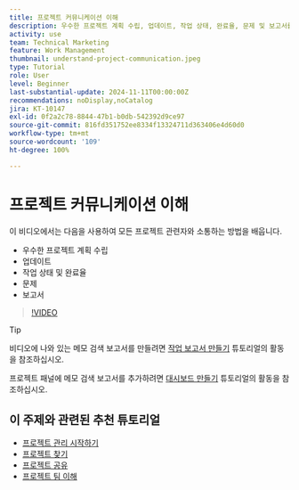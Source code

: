 ```yaml
---
title: 프로젝트 커뮤니케이션 이해
description: 우수한 프로젝트 계획 수립, 업데이트, 작업 상태, 완료율, 문제 및 보고서를 사용하여 프로젝트 작업에 대해 소통하는 방법을 알아봅니다.
activity: use
team: Technical Marketing
feature: Work Management
thumbnail: understand-project-communication.jpeg
type: Tutorial
role: User
level: Beginner
last-substantial-update: 2024-11-11T00:00:00Z
recommendations: noDisplay,noCatalog
jira: KT-10147
exl-id: 0f2a2c78-8844-47b1-b0db-542392d9ce97
source-git-commit: 816fd351752ee8334f13324711d363406e4d60d0
workflow-type: tm+mt
source-wordcount: '109'
ht-degree: 100%

---
```


# 프로젝트 커뮤니케이션 이해

이 비디오에서는 다음을 사용하여 모든 프로젝트 관련자와 소통하는 방법을 배웁니다.

* 우수한 프로젝트 계획 수립
* 업데이트
* 작업 상태 및 완료율
* 문제
* 보고서

>[!VIDEO](https://video.tv.adobe.com/v/3419150/?quality=12&learn=on&enablevpops)

>[!TIP]
>
>비디오에 나와 있는 메모 검색 보고서를 만들려면 [작업 보고서 만들기](https://experienceleague.adobe.com/docs/workfront-learn/tutorials-workfront/reporting/basic-reporting/create-a-task-report.html?lang=ko-KR) 튜토리얼의 활동을 참조하십시오.
>
>프로젝트 패널에 메모 검색 보고서를 추가하려면 [대시보드 만들기](https://experienceleague.adobe.com/docs/workfront-learn/tutorials-workfront/reporting/basic-reporting/create-dashboards.html?lang=ko-KR) 튜토리얼의 활동을 참조하십시오.

## 이 주제와 관련된 추천 튜토리얼

* [프로젝트 관리 시작하기](/help/manage-work/projects/getting-started-manage-a-project.md)
* [프로젝트 찾기](/help/manage-work/projects/find-projects.md)
* [프로젝트 공유](/help/manage-work/projects/share-a-project.md)
* [프로젝트 팀 이해](/help/manage-work/projects/understand-the-project-team.md)

